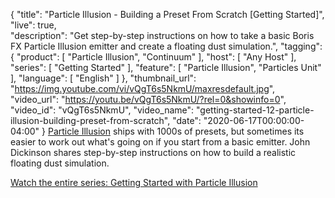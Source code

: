 {
  "title": "Particle Illusion - Building a Preset From Scratch [Getting Started]",
  "live": true,  
  "description": "Get step-by-step instructions on how to take a basic Boris FX Particle Illusion emitter and create a floating dust simulation.",
  "tagging": {
    "product": [
      "Particle Illusion",
      "Continuum"
    ],
    "host": [
      "Any Host"
    ],
    "series": [
      "Getting Started"
    ],
    "feature": [
      "Particle Illusion",
      "Particles Unit"
    ],
    "language": [
      "English"
    ]
  },
  "thumbnail_url": "https://img.youtube.com/vi/vQgT6s5NkmU/maxresdefault.jpg",
  "video_url": "https://youtu.be/vQgT6s5NkmU/?rel=0&showinfo=0",
  "video_id": "vQgT6s5NkmU",
  "video_name": "getting-started-12-particle-illusion-building-preset-from-scratch",
  "date": "2020-06-17T00:00:00-04:00"
}
[Particle Illusion](https://borisfx.com/products/particle-illusion/ "Boris FX Particle Illusion") ships with 1000s of presets, but sometimes its easier to work out what's going on if you start from a basic emitter. John Dickinson shares step-by-step instructions on how to build a realistic floating dust simulation.

[Watch the entire series: Getting Started with Particle Illusion](https://borisfx.com/videos/?tags=product:Particle%20Illusion,series:Getting%20Started "Boris FX Training: Getting Started with Particle Illusion")
